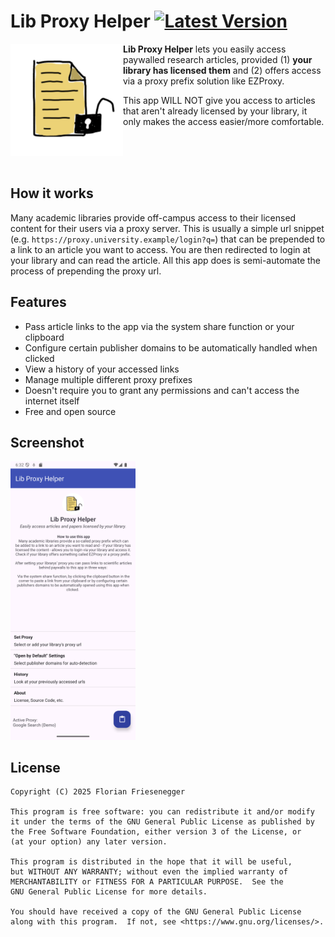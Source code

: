 # Lib Proxy Helper [![Latest Version](https://img.shields.io/github/v/release/frieseneggerf/link2lib)](https://github.com/frieseneggerf/link2lib/releases/latest)

<img alt="App Icon, paper with lock" src="/metadata/en-US/images/icon.png" align="left" width="180">

**Lib Proxy Helper** lets you easily access paywalled research articles, provided (1) **your library has licensed them** and (2) offers access via a proxy prefix solution like EZProxy.

This app WILL NOT give you access to articles that aren't already licensed by your library, it only makes the access easier/more comfortable.

<br>
<br>
<br>

## How it works
Many academic libraries provide off-campus access to their licensed content for their users via a proxy server. This is usually a simple url snippet (e.g. `https://proxy.university.example/login?q=`) that can be prepended to a link to an article you want to access. You are then redirected to login at your library and can read the article. All this app does is semi-automate the process of prepending the proxy url.

## Features
- Pass article links to the app via the system share function or your clipboard
- Configure certain publisher domains to be automatically handled when clicked
- View a history of your accessed links
- Manage multiple different proxy prefixes
- Doesn't require you to grant any permissions and can't access the internet itself
- Free and open source

## Screenshot
[<img src="/metadata/en-US/images/phoneScreenshots/1.png" width="200">](/metadata/en-US/images/phoneScreenshots/1.png)


## License
```
Copyright (C) 2025 Florian Friesenegger

This program is free software: you can redistribute it and/or modify
it under the terms of the GNU General Public License as published by
the Free Software Foundation, either version 3 of the License, or
(at your option) any later version.

This program is distributed in the hope that it will be useful,
but WITHOUT ANY WARRANTY; without even the implied warranty of
MERCHANTABILITY or FITNESS FOR A PARTICULAR PURPOSE.  See the
GNU General Public License for more details.

You should have received a copy of the GNU General Public License
along with this program.  If not, see <https://www.gnu.org/licenses/>.
```
